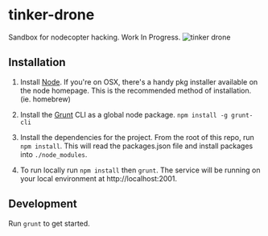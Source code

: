 tinker-drone
============

Sandbox for nodecopter hacking. Work In Progress.
![tinker drone](https://raw.github.com/pattishin/tinker-drone/master/parrot-drone.jpg)
## Installation

1. Install [Node](http://nodejs.org/). If you're on OSX, there's a handy pkg
   installer available on the node homepage. This is the recommended method of
   installation. (ie. homebrew)

2. Install the [Grunt](http://gruntjs.com) CLI as a global node package.
   `npm install -g grunt-cli`

3. Install the dependencies for the project. From the root of this repo, run
   `npm install`. This will read the packages.json file and install packages
   into `./node_modules`.

4. To run locally run `npm install` then `grunt`. The service will be running
   on your local environment at http://localhost:2001.

## Development

Run `grunt` to get started.


